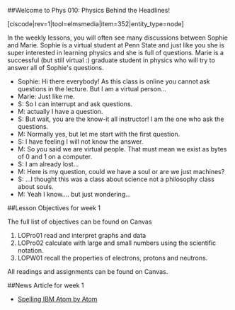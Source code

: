 ##Welcome to Phys 010: Physics Behind the Headlines!

[ciscode|rev=1|tool=elmsmedia|item=352|entity_type=node]

In the weekly lessons, you will often see many discussions between Sophie and Marie. Sophie is a virtual student at Penn State and just like you she is super interested in learning physics and she is full of questions. Marie is a successful (but still virtual :) graduate student in physics who will try to answer all of Sophie's questions.

- Sophie: Hi there everybody! As this class is online you cannot ask questions in the lecture. But I am a virtual person...
- Marie: Just like me.
- S: So I can interrupt and ask questions.
- M: actually I have a question.
- S: But wait, you are the know-it all instructor! I am the one who ask the questions.
- M: Normally yes, but let me start with the first question.
- S: I have feeling I will not know the answer.
- M: So you said we are virtual people. That must mean we exist as bytes of 0 and 1 on a computer.
- S: I am already lost...
- M: Here is my question, could we have a soul or are we just machines?
- S: ...I thought this was a class about science not a philosophy class about souls.
- M: Yeah I know.... but just wondering...


##Lesson Objectives for week 1

The full list of objectives can be found on Canvas
1. LOPro01 read and interpret graphs and data
2. LOPro02 calculate with large and small numbers using the scientific notation.
3. LOPW01 recall the properties of electrons, protons and neutrons. 

All readings and assignments can be found on Canvas. 

##News Article for week 1

- [Spelling IBM Atom by Atom](http://www.nytimes.com/1990/04/05/us/2-researchers-spell-ibm-atom-by-atom.html?pagewanted=print&src=pm)